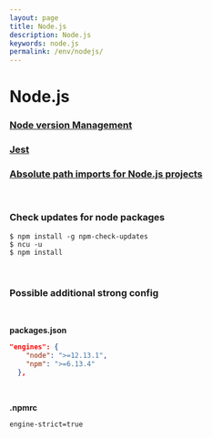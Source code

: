 ```yaml
---
layout: page
title: Node.js
description: Node.js
keywords: node.js
permalink: /env/nodejs/
---
```


# Node.js

### [Node version Management](/env/nodejs/nvm/)

### [Jest](/env/nodejs/jest/)

### [Absolute path imports for Node.js projects](/env/nodejs/jest/)

<br/>

### Check updates for node packages

    $ npm install -g npm-check-updates
    $ ncu -u
    $ npm install

<br/>

### Possible additional strong config

<br/>

**packages.json**

```json
"engines": {
    "node": ">=12.13.1",
    "npm": ">=6.13.4"
  },
```

<br/>

**.npmrc**

```
engine-strict=true
```
